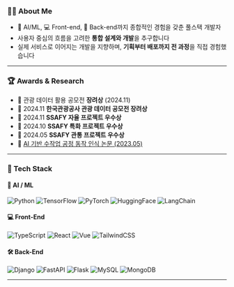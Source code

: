 
### 🧑‍💻 About Me

- 🧠 AI/ML, 💻 Front-end, 🔧 Back-end까지 종합적인 경험을 갖춘 풀스택 개발자
- 사용자 중심의 흐름을 고려한 **통합 설계와 개발**을 추구합니다
- 실제 서비스로 이어지는 개발을 지향하며, **기획부터 배포까지 전 과정**을 직접 경험했습니다

---

### 🏆 Awards & Research

- 🥉 관광 데이터 활용 공모전 **장려상** (2024.11)
- 🥉 2024.11 **한국관광공사 관광 데이터 공모전 장려상**
- 🥈 2024.11 **SSAFY 자율 프로젝트 우수상**
- 🥈 2024.10 **SSAFY 특화 프로젝트 우수상**
- 🥈 2024.05 **SSAFY 관통 프로젝트 우수상**
- 📄 [AI 기반 수작업 공정 동작 인식 논문 (2023.05)](https://sinijinii.github.io/SINIJINI/paper.pdf)

---

### 🚀 Tech Stack

#### 🤖 AI / ML
![Python](https://img.shields.io/badge/Python-3776AB?style=flat&logo=Python&logoColor=white)
![TensorFlow](https://img.shields.io/badge/TensorFlow-FF6F00?style=flat&logo=TensorFlow&logoColor=white)
![PyTorch](https://img.shields.io/badge/PyTorch-EE4C2C?style=flat&logo=PyTorch&logoColor=white)
![HuggingFace](https://img.shields.io/badge/HuggingFace-FCC624?style=flat&logo=HuggingFace&logoColor=black)
![LangChain](https://img.shields.io/badge/LangChain-000000?style=flat)

#### 💻 Front-End
![TypeScript](https://img.shields.io/badge/TypeScript-3178C6?style=flat&logo=TypeScript&logoColor=white)
![React](https://img.shields.io/badge/React-61DAFB?style=flat&logo=React&logoColor=black)
![Vue](https://img.shields.io/badge/Vue-4FC08D?style=flat&logo=Vue.js&logoColor=white)
![TailwindCSS](https://img.shields.io/badge/TailwindCSS-38B2AC?style=flat&logo=TailwindCSS&logoColor=white)

#### 🛠 Back-End
![Django](https://img.shields.io/badge/Django-092E20?style=flat&logo=Django&logoColor=white)
![FastAPI](https://img.shields.io/badge/FastAPI-009688?style=flat&logo=FastAPI&logoColor=white)
![Flask](https://img.shields.io/badge/Flask-000000?style=flat&logo=Flask&logoColor=white)
![MySQL](https://img.shields.io/badge/MySQL-4479A1?style=flat&logo=MySQL&logoColor=white)
![MongoDB](https://img.shields.io/badge/MongoDB-47A248?style=flat&logo=MongoDB&logoColor=white)

---
